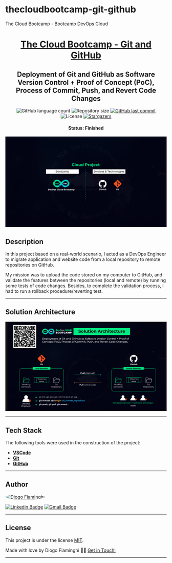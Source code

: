 # thecloudbootcamp-git-github
The Cloud Bootcamp - Bootcamp DevOps Cloud

<h1 align="center">
   <a href="#"> The Cloud Bootcamp - Git and GitHub </a>
</h1>

<h2 align="center">
    Deployment of Git and GitHub as Software Version Control + Proof of Concept (PoC), Process of Commit, Push, and Revert Code Changes
</h2>

<p align="center">
  <img alt="GitHub language count" src="https://img.shields.io/github/languages/count/diogofiaminghi/thecloudbootcamp-git-github?color=%2304D361">

  <img alt="Repository size" src="https://img.shields.io/github/repo-size/diogofiaminghi/thecloudbootcamp-git-github">

   <a href="https://github.com/diogofiaminghi/thecloudbootcamp-git-github/commits/master">
    <img alt="GitHub last commit" src="https://img.shields.io/github/last-commit/diogofiaminghi/thecloudbootcamp-git-github">
  </a>
    
   <img alt="License" src="https://img.shields.io/badge/license-MIT-brightgreen">
	
   <a href="https://github.com/diogofiaminghi/thecloudbootcamp-git-github/stargazers">
    <img alt="Stargazers" src="https://img.shields.io/github/stars/diogofiaminghi/thecloudbootcamp-git-github?style=social">
  </a>
</p>


<h4 align="center"> 
	 Status: Finished
</h4>

![Project-Diagram](https://github.com/diogofiaminghi/thecloudbootcamp-git-github/blob/main/01.png)


## Description

In this project based on a real-world scenario, I acted as a DevOps Engineer to migrate application and website code from a local repository to remote repositories on GitHub.

My mission was to upload the code stored on my computer to GitHub, and validate the features between the repositories (local and remote) by running some tests of code changes. Besides, to complete the validation process, I had to run a rollback procedure/reverting test.

---

## Solution Architecture

![Project-Diagram](https://github.com/diogofiaminghi/thecloudbootcamp-git-github/blob/main/02.png)

---

## Tech Stack

The following tools were used in the construction of the project:

-   **[VSCode](https://code.visualstudio.com/)**
-   **[Git](https://git-scm.com/)**
-   **[GitHub](https://github.com/)**

---

## Author

<a href="https://www.linkedin.com/in/diogofiaminghi/">
 <img style="border-radius: 50%;" src="https://avatars.githubusercontent.com/u/100308537?s=400&u=abd27efe08d079fba2776ad691516666e8339aa5&v=4" width="100px;" alt="Diogo Fiaminghi"/>
	
[![Linkedin Badge](https://img.shields.io/badge/-Diogo_Fiaminghi-blue?style=flat-square&logo=Linkedin&logoColor=white&link=https://www.linkedin.com/in/diogofiaminghi/)](https://www.linkedin.com/in/diogofiaminghi/) 
[![Gmail Badge](https://img.shields.io/badge/-diogofiaminghi@gmail.com-c14438?style=flat-square&logo=Gmail&logoColor=white&link=mailto:diogofiaminghi@gmail.com)](mailto:diogofiaminghi@gmail.com)

---

## License

This project is under the license [MIT](https://github.com/diogofiaminghi/terraform-application-auto-scaling/blob/1804cdb66b6d73a1ff8b62d92cacad6110d655d7/LICENSE).

Made with love by Diogo Fiaminghi 👋🏽 [Get in Touch!](Https://www.linkedin.com/in/diogofiaminghi/)

---
